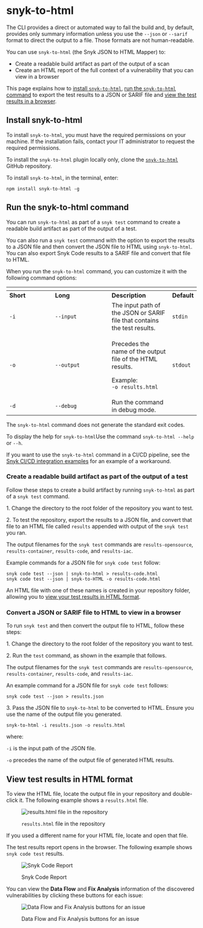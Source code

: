 # snyk-to-html

The CLI provides a direct or automated way to fail the build and, by default, provides only summary information unless you use the `--json` or `--sarif` format to direct the output to a file. Those formats are not human-readable.

You can use `snyk-to-html` (the Snyk JSON to HTML Mapper) to:

* Create a readable build artifact as part of the output of a scan
* Create an HTML report of the full context of a vulnerability that you can view in a browser

This page explains how to [install `snyk-to-html`](snyk-to-html.md#install-snyk-to-html), [run the `snyk-to-html` command](snyk-to-html.md#run-the-snyk-to-html-command) to export the test results to a JSON or SARIF file and [view the test results in a browser](snyk-to-html.md#view-test-results-in-html-format).

## Install snyk-to-html

To install `snyk-to-html`, you must have the required permissions on your machine. If the installation fails, contact your IT administrator to request the required permissions.

To install the `snyk-to-html` plugin locally only, clone the [`snyk-to-html`](https://github.com/snyk/snyk-to-html) GitHub repository.

To install `snyk-to-html`, in the terminal, enter:

```
npm install snyk-to-html -g
```

## Run the snyk-to-html command

You can run `snyk-to-html` as part of a `snyk test` command to create a readable build artifact as part of the output of a test.

You can also run a `snyk test` command with the option to export the results to a JSON file and then convert the JSON  file to HTML using  `snyk-to-html`. You can also export Snyk Code results to a SARIF file and convert that file to HTML.

When you run the `snyk-to-html` command, you can customize it with the following command options:

<table data-header-hidden><thead><tr><th width="105"></th><th width="134"></th><th></th><th></th></tr></thead><tbody><tr><td><strong>Short</strong></td><td><strong>Long</strong></td><td><strong>Description</strong></td><td><strong>Default</strong></td></tr><tr><td><code>-i</code></td><td><code>--input</code></td><td>The input path of the JSON or SARIF file that contains the test results.</td><td><code>stdin</code></td></tr><tr><td><code>-o</code></td><td><code>--output</code></td><td><p>Precedes the name of the output file of the HTML results.</p><p>Example:<br><code>-o results.html</code></p></td><td><code>stdout</code></td></tr><tr><td><code>-d</code></td><td><code>--debug</code></td><td>Run the command in debug mode.</td><td></td></tr></tbody></table>

The `snyk-to-html` command does not generate the standard exit codes.

To display the help for `snyk-to-html`Use the command `snyk-to-html --help` or `--h`.

If you want to use the `snyk-to-html` command in a CI/CD pipeline, see the [Snyk CI/CD integration examples](https://github.com/snyk-labs/snyk-cicd-integration-examples/blob/master/AzurePipelines/AzurePipelines-npm-generic-html.yml) for an example of a workaround.

### Create a readable build artifact as part of the output of a test

Follow these steps to create a build artifact by running `snyk-to-html` as part of a `snyk test` command.

1\. Change the directory to the root folder of the repository you want to test.

2\. To test the repository, export the results to a JSON file, and convert that file to an HTML file called `results` appended with output of the `snyk test` you ran.

The output filenames for the `snyk test` commands are `results-opensource`, `results-container`, `results-code`, and `results-iac`.

Example commands for a JSON file  for `snyk code test` follow:

```
snyk code test --json | snyk-to-html > results-code.html
snyk code test --json | snyk-to-HTML -o results-code.html
```

An HTML file with one of these names is created in your repository folder, allowing you to [view your test results in HTML format](snyk-to-html.md#view-test-results-in-html-format).

### Convert a JSON or SARIF file to HTML to view in a browser

To run `snyk test` and then convert the output file to HTML, follow these steps:

1\. Change the directory to the root folder of the repository you want to test.

2\. Run the `test` command, as shown in the example that follows.

The output filenames for the `snyk test` commands are `results-opensource`, `results-container`, `results-code`, and `results-iac`.

An example command for a JSON file  for `snyk code test` follows:

```
snyk code test --json > results.json
```

3\. Pass the JSON file to `snyk-to-html` to be converted to HTML. Ensure you use the name of the output file you generated.

```
snyk-to-html -i results.json -o results.html
```

where:

`-i` is the input path of the JSON file.

`-o` precedes the name of the output file of generated HTML results.

## View test results in HTML format

To view the HTML file, locate the output file in your repository and double-click it. The following example shows a `results.html` file.

<figure><img src="../../../.gitbook/assets/Snyk-to-HTML - Results file.png" alt="results.html file in the repository"><figcaption><p><code>results.html</code> file in the repository</p></figcaption></figure>

If you used a different name for your HTML file, locate and open that file.

The test results report opens in the browser. The following example shows `snyk code test` results.

<figure><img src="../../../.gitbook/assets/Snyk-to-HTML - HTML Report - 2.png" alt="Snyk Code Report"><figcaption><p>Snyk Code Report</p></figcaption></figure>

You can view the **Data Flow** and **Fix Analysis** information of the discovered vulnerabilities by clicking these buttons for each issue:

<figure><img src="../../../.gitbook/assets/Snyk-to-HTML - Example - HTML Report - Fix Analysis tab - 2.png" alt="Data Flow and Fix Analysis buttons for an issue"><figcaption><p>Data Flow and Fix Analysis buttons for an issue</p></figcaption></figure>

